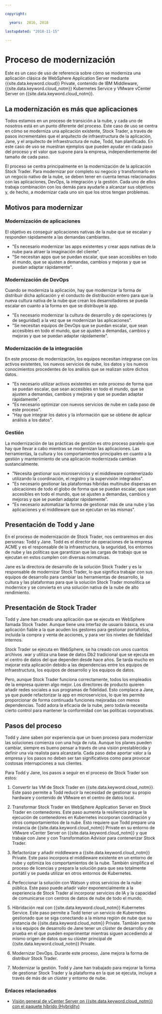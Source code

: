 ```yaml
---

copyright:

  years:  2016, 2018

lastupdated: "2018-11-15"

---
```


# Proceso de modernización

Este es un caso de uso de referencia sobre cómo se moderniza una aplicación clásica de WebSphere Application Server mediante {{site.data.keyword.cloud}} Private, contenido de IBM Middleware, {{site.data.keyword.cloud_notm}} Kubernetes Service y VMware vCenter Server on {{site.data.keyword.cloud_notm}}.

## La modernización es más que aplicaciones

Todos estamos en un proceso de transición a la nube, y cada uno de nosotros está en un punto diferente del proceso. Este caso de uso se centra en cómo se moderniza una aplicación existente, Stock Trader, a través de pasos incrementales que el arquitecto de infraestructura de la aplicación, Jane, y el arquitecto de infraestructura de nube, Todd, han planificado. En este caso de uso se muestran ejemplos que pueden ayudar en cada paso del proceso y el valor que supone para la empresa, independientemente del tamaño de cada paso.

El proceso se centra principalmente en la modernización de la aplicación Stock Trader. Para modernizar por completo su negocio y transformarlo en un negocio nativo de la nube, se deben tener en cuenta temas relacionados con las aplicaciones, DevOps, la integración y la gestión. Cada uno de ellos trabaja combinación con los demás para ayudarle a alcanzar sus objetivos y, de hecho, a modernizar cada uno sin que los otros tengan problemas.

## Motivos para modernizar

### Modernización de aplicaciones

El objetivo es conseguir aplicaciones nativas de la nube que se escalan y responden rápidamente a las demandas cambiantes.

- "Es necesario modernizar las apps existentes y crear apps nativas de la nube para atraer la imaginación del cliente".
- "Se necesitan apps que se puedan escalar, que sean accesibles en todo el mundo, que se ajusten a demandas, cambios y mejoras y que se puedan adaptar rápidamente".

### Modernización de DevOps

Cuando se moderniza la aplicación, hay que modernizar la forma de distribuir dicha aplicación y el conducto de distribución entero para que la nueva cultura nativa de la nube que crean los desarrolladores se pueda escalar en cuanto a la forma en que se distribuye la app.

- "Es necesario modernizar la cultura de desarrollo y de operaciones (y de seguridad) a la vez que se modernizan las aplicaciones".
- "Se necesitan equipos de DevOps que se puedan escalar, que sean accesibles en todo el mundo, que se ajusten a demandas, cambios y mejoras y que se puedan adaptar rápidamente".

###  Modernización de la integración

En este proceso de modernización, los equipos necesitan integrarse con los activos existentes, los nuevos servicios de nube, los datos y los nuevos conocimientos procedentes de los análisis que se realizan sobre dichos datos.

- "Es necesario utilizar activos existentes en este proceso de forma que se puedan escalar, que sean accesibles en todo el mundo, que se ajusten a demandas, cambios y mejoras y que se puedan adaptar rápidamente".
- "Es necesario optimizar con nuevos servicios de nube en cada paso de este proceso".
- "Hay que integrar los datos y la información que se obtiene de aplicar análisis a los datos".

### Gestión

La modernización de las prácticas de gestión es otro proceso paralelo que hay que llevar a cabo mientras se modernizan las aplicaciones. Las herramientas, la cultura y los comportamientos principales en cuanto a la gestión y mantenimiento de una aplicación modernizada cambian sustancialmente.

- "Necesita gestionar sus microservicios y el middleware contenerizado utilizando la coordinación, el registro y la supervisión integrados".
- "Es necesario gestionar las plataformas híbridas multinube dispersas en ubicaciones de todo el globo de forma que se puedan escalar, que sean accesibles en todo el mundo, que se ajusten a demandas, cambios y mejoras y que se puedan adaptar rápidamente".
- "Es necesario automatizar la forma de gestionar más de una nube y las aplicaciones y el middleware que se ejecutan en las mismas".

## Presentación de Todd y Jane

En el proceso de modernización de Stock Trader, nos centraremos en dos personas: Todd y Jane. Todd es el director de operaciones de la empresa ACME y es el responsable de la infraestructura, la seguridad, los entornos de nube y las políticas que garantizan que las cargas de trabajo que se ejecutan en estos cumplen con diversas normativas.

Jane es la directora de desarrollo de la solución Stock Trader y es la responsable de modernizar Stock Trader, lo que significa trabajar con sus equipos de desarrollo para cambiar las herramientas de desarrollo, la cultura y las plataformas para que la solución Stock Trader monolítica se modernice y se convierta en una solución nativa de la nube de alto rendimiento.

## Presentación de Stock Trader

Todd y Jane han creado una aplicación que se ejecuta en WebSphere llamada Stock Trader. Aunque tiene una interfaz de usuario básica, es una aplicación fiable a la que acuden los gestores para gestionar portafolios, incluida la compra y venta de acciones, y para ver los niveles de fidelidad internos.

Stock Trader se ejecuta en WebSphere, se ha creado con unos cuantos archivos .war y utiliza una base de datos Db2 tradicional que se ejecuta en el centro de datos del que dependen desde hace años. Se tarda mucho en mejorar esta aplicación debido a las dependencias entre los equipos de infraestructura, los equipos de desarrollo y los equipos de datos.

Pero, aunque Stock Trader funciona correctamente, todos los empleados de la empresa quieren algo mejor. Los directores de producto quieren añadir redes sociales a sus programas de fidelidad. Esto complace a Jane, ya que puede refactorizar la app en microservicios, lo que les permite proporcionar de forma continuada funciones mejoradas con menos dependencias. Todd adora la eficacia de la nube, pero todavía necesita cierto control para mantener la conformidad con las políticas corporativas.

## Pasos del proceso

Todd y Jane saben por experiencia que un buen proceso para modernizar las soluciones comienza con una hoja de ruta. Aunque los planes pueden cambiar, siempre es bueno pensar a través de una visión prestablecida y definir una vía realista para alcanzarla. Cada paso debe aportar valor a la empresa y los pasos no deben ser tan significativos como para provocar costosas interrupciones a sus clientes.

Para Todd y Jane, los pasos a seguir en el proceso de Stock Trader son estos:
1. Convertir las VM de Stock Trader en {{site.data.keyword.cloud_notm}}. Este paso permite a Todd reducir la necesidad de gestionar su propio hardware y contenido de VMware en el centro de datos local.

2. Transformar Stock Trader en WebSphere Application Server en Stock Trader en contenedores. Este paso aumenta la resiliencia porque la ejecución de contenedores en Kubernetes incorporan coordinación y otros comportamientos de la nube. Esto requiere que Todd prepare una instancia de {{site.data.keyword.cloud_notm}} Private en su entorno de VMware vCenter Server on {{site.data.keyword.cloud_notm}} y que trabaje con Jane y con Transformation Advisor para contenerizar Stock Trader.

3. Refactorizar y añadir middleware a {{site.data.keyword.cloud_notm}} Private. Este paso incorpora el middleware existente en un entorno de nube y optimiza los comportamientos de la nube. También simplifica el proceso de licencias y prepara la solución para que sea totalmente portátil y se pueda utilizar en otros entornos de Kubernetes.

4. Perfeccionar la solución con Watson y otros servicios de la nube pública. Este paso puede añadir valor exponencialmente a la experiencia de Stock Trader al incorporar servicios de IA y la capacidad de comunicarse con centros de datos de nube de todo el mundo.

5. Hibridación real con {{site.data.keyword.cloud_notm}} Kubernetes Service. Este paso permite a Todd tener un servicio de Kubernetes gestionado que se siga conectando a la misma región de nube que su instancia de {{site.data.keyword.cloud_notm}} Private. También permite a los equipos de desarrollo de Jane tener un clúster de desarrollo y de prueba en el que pueden experimentar mientras siguen accediendo al mismo origen de datos que su clúster principal de {{site.data.keyword.cloud_notm}} Private.

6. Modernizar DevOps. Durante este proceso, Jane mejora la forma de distribuir Stock Trader.

7. Modernizar la gestión. Todd y Jane han trabajado para mejorar la forma de gestionar Stock Trader y la plataforma en la que se ejecuta, incluye a través de más de un clúster y entorno de nube.

### Enlaces relacionados

* [Visión general de vCenter Server on {{site.data.keyword.cloud_notm}} con el paquete híbrido (Hybridity)](../vcs/vcs-hybridity-intro.html)
